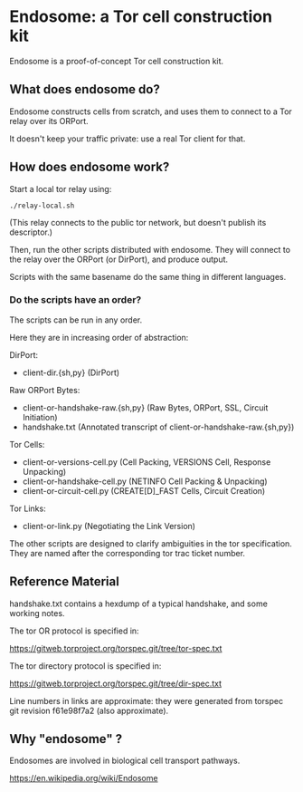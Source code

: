 # Endosome: a Tor cell construction kit

Endosome is a proof-of-concept Tor cell construction kit.

## What does endosome do?

Endosome constructs cells from scratch, and uses them to connect to a Tor
relay over its ORPort.

It doesn't keep your traffic private: use a real Tor client for that.

## How does endosome work?

Start a local tor relay using:

    ./relay-local.sh

(This relay connects to the public tor network, but doesn't publish its
descriptor.)

Then, run the other scripts distributed with endosome. They will connect to
the relay over the ORPort (or DirPort), and produce output.

Scripts with the same basename do the same thing in different languages.

### Do the scripts have an order?

The scripts can be run in any order.

Here they are in increasing order of abstraction:

DirPort:
* client-dir.{sh,py} (DirPort)

Raw ORPort Bytes:
* client-or-handshake-raw.{sh,py} (Raw Bytes, ORPort, SSL, Circuit Initiation)
* handshake.txt (Annotated transcript of client-or-handshake-raw.{sh,py})

Tor Cells:
* client-or-versions-cell.py (Cell Packing, VERSIONS Cell, Response Unpacking)
* client-or-handshake-cell.py (NETINFO Cell Packing & Unpacking)
* client-or-circuit-cell.py (CREATE[D]_FAST Cells, Circuit Creation)

Tor Links:
* client-or-link.py (Negotiating the Link Version)

The other scripts are designed to clarify ambiguities in the tor specification.
They are named after the corresponding tor trac ticket number.

## Reference Material

handshake.txt contains a hexdump of a typical handshake, and some working
notes.

The tor OR protocol is specified in:

https://gitweb.torproject.org/torspec.git/tree/tor-spec.txt

The tor directory protocol is specified in:

https://gitweb.torproject.org/torspec.git/tree/dir-spec.txt

Line numbers in links are approximate: they were generated from torspec git
revision f61e98f7a2 (also approximate).

## Why "endosome" ?

Endosomes are involved in biological cell transport pathways.

https://en.wikipedia.org/wiki/Endosome
